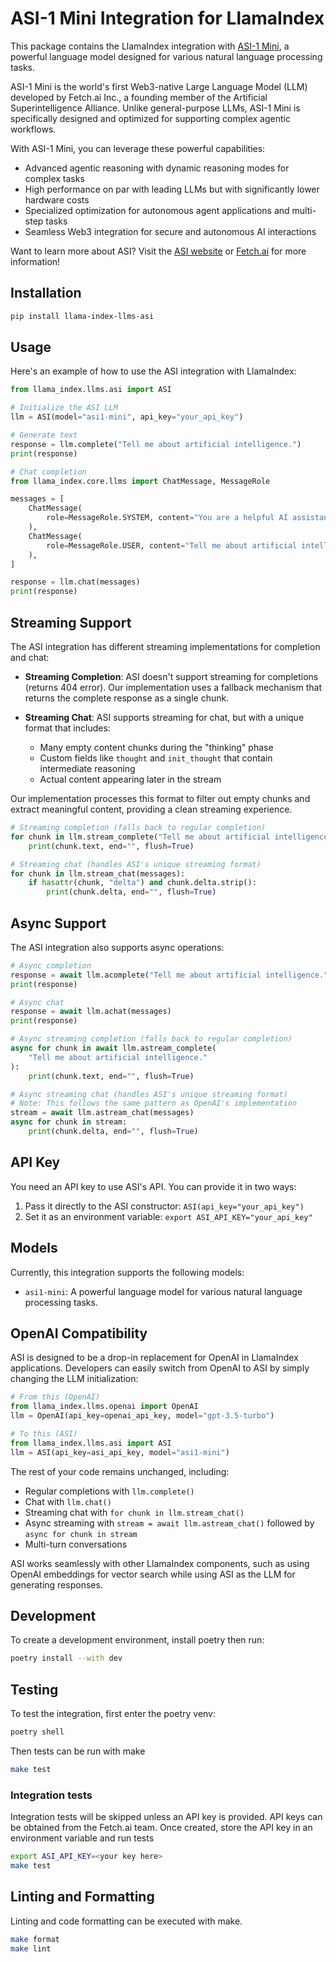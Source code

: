 # ASI-1 Mini Integration for LlamaIndex

This package contains the LlamaIndex integration with [ASI-1 Mini](https://www.asi.ai/), a powerful language model designed for various natural language processing tasks.

ASI-1 Mini is the world's first Web3-native Large Language Model (LLM) developed by Fetch.ai Inc., a founding member of the Artificial Superintelligence Alliance. Unlike general-purpose LLMs, ASI-1 Mini is specifically designed and optimized for supporting complex agentic workflows.

With ASI-1 Mini, you can leverage these powerful capabilities:

- Advanced agentic reasoning with dynamic reasoning modes for complex tasks
- High performance on par with leading LLMs but with significantly lower hardware costs
- Specialized optimization for autonomous agent applications and multi-step tasks
- Seamless Web3 integration for secure and autonomous AI interactions

Want to learn more about ASI? Visit the [ASI website](https://asi1.ai) or [Fetch.ai](https://fetch.ai) for more information!

## Installation

```bash
pip install llama-index-llms-asi
```

## Usage

Here's an example of how to use the ASI integration with LlamaIndex:

```python
from llama_index.llms.asi import ASI

# Initialize the ASI LLM
llm = ASI(model="asi1-mini", api_key="your_api_key")

# Generate text
response = llm.complete("Tell me about artificial intelligence.")
print(response)

# Chat completion
from llama_index.core.llms import ChatMessage, MessageRole

messages = [
    ChatMessage(
        role=MessageRole.SYSTEM, content="You are a helpful AI assistant."
    ),
    ChatMessage(
        role=MessageRole.USER, content="Tell me about artificial intelligence."
    ),
]

response = llm.chat(messages)
print(response)
```

## Streaming Support

The ASI integration has different streaming implementations for completion and chat:

- **Streaming Completion**: ASI doesn't support streaming for completions (returns 404 error). Our implementation uses a fallback mechanism that returns the complete response as a single chunk.

- **Streaming Chat**: ASI supports streaming for chat, but with a unique format that includes:
  - Many empty content chunks during the "thinking" phase
  - Custom fields like `thought` and `init_thought` that contain intermediate reasoning
  - Actual content appearing later in the stream

Our implementation processes this format to filter out empty chunks and extract meaningful content, providing a clean streaming experience.

```python
# Streaming completion (falls back to regular completion)
for chunk in llm.stream_complete("Tell me about artificial intelligence."):
    print(chunk.text, end="", flush=True)

# Streaming chat (handles ASI's unique streaming format)
for chunk in llm.stream_chat(messages):
    if hasattr(chunk, "delta") and chunk.delta.strip():
        print(chunk.delta, end="", flush=True)
```

## Async Support

The ASI integration also supports async operations:

```python
# Async completion
response = await llm.acomplete("Tell me about artificial intelligence.")
print(response)

# Async chat
response = await llm.achat(messages)
print(response)

# Async streaming completion (falls back to regular completion)
async for chunk in await llm.astream_complete(
    "Tell me about artificial intelligence."
):
    print(chunk.text, end="", flush=True)

# Async streaming chat (handles ASI's unique streaming format)
# Note: This follows the same pattern as OpenAI's implementation
stream = await llm.astream_chat(messages)
async for chunk in stream:
    print(chunk.delta, end="", flush=True)
```

## API Key

You need an API key to use ASI's API. You can provide it in two ways:

1. Pass it directly to the ASI constructor: `ASI(api_key="your_api_key")`
2. Set it as an environment variable: `export ASI_API_KEY="your_api_key"`

## Models

Currently, this integration supports the following models:

- `asi1-mini`: A powerful language model for various natural language processing tasks.

## OpenAI Compatibility

ASI is designed to be a drop-in replacement for OpenAI in LlamaIndex applications. Developers can easily switch from OpenAI to ASI by simply changing the LLM initialization:

```python
# From this (OpenAI)
from llama_index.llms.openai import OpenAI
llm = OpenAI(api_key=openai_api_key, model="gpt-3.5-turbo")

# To this (ASI)
from llama_index.llms.asi import ASI
llm = ASI(api_key=asi_api_key, model="asi1-mini")
```

The rest of your code remains unchanged, including:
- Regular completions with `llm.complete()`
- Chat with `llm.chat()`
- Streaming chat with `for chunk in llm.stream_chat()`
- Async streaming with `stream = await llm.astream_chat()` followed by `async for chunk in stream`
- Multi-turn conversations

ASI works seamlessly with other LlamaIndex components, such as using OpenAI embeddings for vector search while using ASI as the LLM for generating responses.

## Development

To create a development environment, install poetry then run:

```bash
poetry install --with dev
```

## Testing

To test the integration, first enter the poetry venv:

```bash
poetry shell
```

Then tests can be run with make

```bash
make test
```

### Integration tests

Integration tests will be skipped unless an API key is provided. API keys can be obtained from the Fetch.ai team.
Once created, store the API key in an environment variable and run tests

```bash
export ASI_API_KEY=<your key here>
make test
```

## Linting and Formatting

Linting and code formatting can be executed with make.

```bash
make format
make lint
